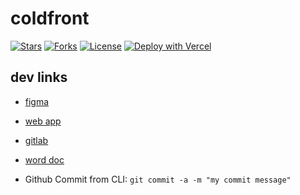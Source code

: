 # coldfront
[![Stars](https://img.shields.io/github/stars/metaplex-foundation/sugar?style=social)](https://img.shields.io/github/stars/meta-lite/coldfront?style=social)
[![Forks](https://img.shields.io/github/forks/metaplex-foundation/sugar?style=social)](https://img.shields.io/github/forks/meta-lite/coldfront?style=social)
[![License](https://img.shields.io/crates/l/sugar-cli)](https://github.com/meta-lite/coldfront/blob/main/LICENSE)
[![Deploy with Vercel](https://vercel.com/button)](https://coldfront.vercel.app/)

## dev links
* [figma](https://www.figma.com/file/4YKSRrpRrl1zPKPdj4LwZT/UI%2FUX-Ideation?node-id=0%3A1&t=QFcSGKBKnQz8KMkr-0)
* [web app](https://coldfrontanalytics.web.app/)
* [gitlab](https://git.uark.edu/mstang/coldfront/-/wikis/home)
* [word doc](https://uark-my.sharepoint.com/:w:/g/personal/rmt019_uark_edu/EVeCtVPPRJJDtaBKlcYxSmUBnxIZ3L3mNdHZM-Ge21Szww?e=4%3AwKx2CP&at=9)




* Github Commit from CLI: ```git commit -a -m "my commit message"```
